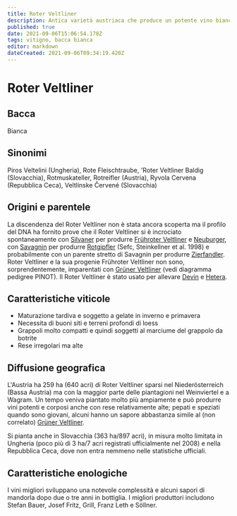 ```yaml
---
title: Roter Veltliner
description: Antica varietà austriaca che produce un potente vino bianco.
published: true
date: 2021-09-06T15:06:54.178Z
tags: vitigno, bacca bianca
editor: markdown
dateCreated: 2021-09-06T09:34:19.420Z
---
```


# Roter Veltliner

## Bacca
Bianca

## Sinonimi
Piros Veltelini (Ungheria), Rote Fleischtraube, 'Roter Veltliner Baldig (Slovacchia), Rotmuskateller, Rotreifler (Austria), Ryvola Cervena (Repubblica Ceca), Veltlínske Červené (Slovacchia)


## Origini e parentele
La discendenza del Roter Veltliner non è stata ancora scoperta ma il profilo del DNA ha fornito prove che il Roter Veltliner si è incrociato spontaneamente con [Silvaner](/vitigni/bacca-bianca/silvaner) per produrre [Frühroter Veltliner](/vitigni/bacca-bianca/fruhroter-veltliner) e [Neuburger](/vitigni/bacca-bianca/neuburger), con [Savagnin](/vitigni/bacca-bianca/savagnin) per produrre [Rotgipfler](/vitigni/bacca-bianca/rotgipfler) (Sefc, Steinkellner et al. 1998) e probabilmente con un parente stretto di Savagnin per produrre [Zierfandler](/vitigni/bacca-bianca/zierfandler). Roter Veltliner e la sua progenie Frühroter Veltliner non sono, sorprendentemente, imparentati con [Grüner Veltliner](/vitigni/bacca-bianca/gruner-veltliner) (vedi diagramma pedigree PINOT). Il Roter Veltliner è stato usato per allevare [Devin](/vitigni/bacca-bianca/devin) e [Hetera](/vitigni/bacca-bianca/hetera).

## Caratteristiche viticole

- Maturazione tardiva e soggetto a gelate in inverno e primavera
- Necessita di buoni siti e terreni profondi di loess
- Grappoli molto compatti e quindi soggetti al marciume del grappolo da botrite
- Rese irregolari ma alte

## Diffusione geografica

L'Austria ha 259 ha (640 acri) di Roter Veltliner sparsi nel Niederösterreich (Bassa Austria) ma con la maggior parte delle piantagioni nel Weinviertel e a Wagram. Un tempo veniva piantato molto più ampiamente e può produrre vini potenti e corposi anche con rese relativamente alte; pepati e speziati quando sono giovani, alcuni hanno un sapore abbastanza simile al (non correlato) [Grüner Veltliner](/vitigni/bacca-bianca/gruner-veltliner). 

Si pianta anche in Slovacchia (363 ha/897 acri), in misura molto limitata in Ungheria (poco più di 3 ha/7 acri registrati ufficialmente nel 2008) e nella Repubblica Ceca, dove non entra nemmeno nelle statistiche ufficiali.

## Caratteristiche enologiche

I vini migliori sviluppano una notevole complessità e alcuni sapori di mandorla dopo due o tre anni in bottiglia. I migliori produttori includono Stefan Bauer, Josef Fritz, Grill, Franz Leth e Söllner.


